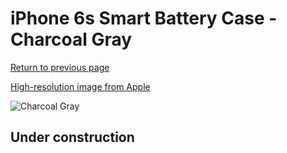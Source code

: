 # iPhone 6s Smart Battery Case - Charcoal Gray

[Return to previous page](/iphone_6)

[High-resolution image from Apple](https://store.storeimages.cdn-apple.com/8756/as-images.apple.com/is/MGQL2?wid=4500&hei=4500&fmt=png)

<div style="width: 512px"><img src="/almost_uncompressed/MGQL2.webp" alt="Charcoal Gray"></div>

## Under construction
